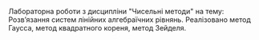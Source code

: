Лабораторна роботи з дисципліни "Чисельні методи" на тему: Розв’язання систем лінійних алгебраїчних рівнянь. Реалізовано метод Гаусса, метод квадратного кореня, метод Зейделя.
